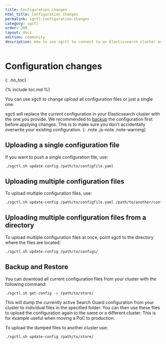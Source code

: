 ```yaml
---
title: Configuration changes
html_title: Configuration Changes
permalink: sgctl-configuration-changes
category: sgctl
order: 200
layout: docs
edition: community
description: How to use sgctl to connect to an Elasticsearch cluster and upload configuration changes
---
```

<!---
Copyright 2022 floragunn GmbH
-->

# Configuration changes
{: .no_toc}

{% include toc.md %}

You can use sgctl to change upload all configuration files or just a single one.

sgctl will replace the current configuration in your Elasticsearch cluster with the one you provide. We recommended to [backup](#backup-and-restore) the configuration first before applying changes. This is to make sure you don't accidentally overwrite your existing configuration.
{: .note .js-note .note-warning}

## Uploading a single configuration file

If you want to push a single configuration file, use:

```bash
./sgctl.sh update-config /path/to/configfile.yaml  
```

## Uploading multiple configuration files

To upload multiple configuration files, use:

```bash
./sgctl.sh update-config /path/to/configfile.yaml /path/to/another/configfile.yaml  
```

## Uploading multiple configuration files from a directory

To upload multiple configuration files at once, point sgctl to the directory where the files are located: 

```bash
./sgctl.sh update-config /path/to/configs/
```

## Backup and Restore

You can download all current configuration files from your cluster with the following command:

```bash
./sgctl.sh get-config -o /path/to/store/
```

This will dump the currently active Search Guard configuration from your cluster to individual files in the specified folder. You can then use these files to upload the configuration again to the same or a different cluster. This is for example useful when moving a PoC to production.

To upload the dumped files to another cluster use:

```bash
./sgctl.sh update-config /path/to/store/
```

